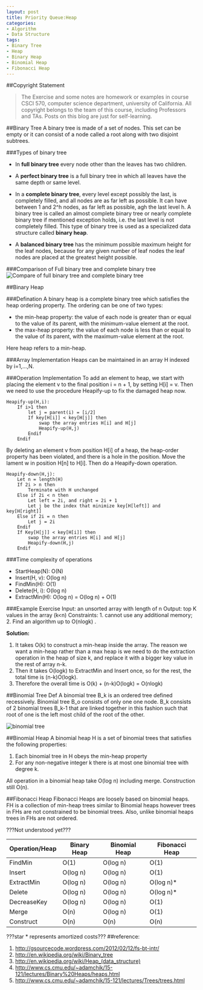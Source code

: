 ```yaml
---
layout: post
title: Priority Queue:Heap
categories:
- Algorithm
- Data Structure
tags:
- Binary Tree
- Heap
- Binary Heap
- Binomial Heap
- Fibonacci Heap
---
```


##Copyright Statement
> The Exercise and some notes are homework or examples in course CSCI 570, computer science department, university of California. All copyright belongs to the team of this course, including Professors and TAs. Posts on this blog are just for self-learning. 

##Binary Tree
A binary tree is made of a set of nodes. This set can be empty or it can consist of a node called a root along with two disjoint subtrees.

###Types of binary tree
- In **full binary tree** every node other than the leaves has two children.

- A **perfect binary tree** is a full binary tree in which all leaves have the same depth or same level.

- In a **complete binary tree**, every level except possibly the last, is completely filled, and all nodes are as far left as possible. It can have between 1 and 2^h nodes, as far left as possible, agh the last level h. A binary tree is called an almost complete binary tree or nearly complete binary tree if mentioned exception holds, i.e. the last level is not completely filled. This type of binary tree is used as a specialized data structure called **binary heap**.

- A **balanced binary tree** has the minimum possible maximum height for the leaf nodes, because for any given number of leaf nodes the leaf nodes are placed at the greatest height possible.

###Comparison of Full binary tree and complete binary tree
 ![Compare of full binary tree and complete binary tree](http://gsourcecode.files.wordpress.com/2012/02/complete-full-trees1.png)

##Binary Heap

###Defination
A binary heap is a complete binary tree which satisfies the heap ordering property. The ordering can be one of two types:

- the min-heap property: the value of each node is greater than or equal to the value of its parent, with the minimum-value element at the root.
- the max-heap property: the value of each node is less than or equal to the value of its parent, with the maximum-value element at the root.

Here heap refers to a min-heap.

###Array Implementation
Heaps can be maintained in an array H indexed by i=1,...,N. 

###Operation Implementation 
To add an element to heap, we start with placing the element v to the final position i = n + 1, by setting H[i] = v. Then we need to use the procedure Heapify-up to fix the damaged heap now.

```
Heapify-up(H,i):
	If i>1 then
		let j = parent(i) = [i/2]
		If key[H[i]] < key[H[j]] then
			swap the array entries H[i] and H[j]
			Heapify-up(H,j)
		Endif
	Endif
```
By deleting an element v from position H[i] of a heap, the heap-order property has been violated, and there is a hole in the position. Move the lament w in position H[n] to H[i]. Then do a Heapify-down operation.

```
Heapify-down(H,j):
	Let n = length(H)
	If 2i > n then
		Terminate with H unchanged
	Else if 2i < n then
		Let left = 2i, and right = 2i + 1
		Let j be the index that minimize key[H[left]] and key[H[right]]
	Else if 2i = n then
		Let j = 2i
	Endif
	If Key[H[j]] < key[H[i]] then
		swap the array entries H[i] and H[j]
		Heapify-down(H,j)
	Endif
```

###Time complexity of operations

- StartHeap(N): O(N)
- Insert(H, v): O(log n)
- FindMin(H): O(1)
- Delete(H, i): O(log n)
- ExtractMin(H): O(log n) = O(log n) + O(1)

###Example Exercise
Input: an unsorted array with length of n
Output: top K values in the array (k<n)
Constraints: 1. cannot use any additional memory; 2. Find an algorithm up to O(nlogk)
.

**Solution:**
1. It takes O(k) to construct a min-heap inside the array. The reason we want a min-heap rather than a max heap is we need to do the extraction operation in the heap of size k, and replace it with a bigger key value in the rest of array n-k.
2. Then it takes O(logk) to ExtractMin and Insert once, so for the rest, the total time is (n-k)O(logk).
3. Therefore the overall time is O(k) + (n-k)O(logk) = O(nlogk)

##Binomial Tree
Def A binomial tree B_k is an ordered tree defined recessively. Binomial tree B_o consists of only one one node. B_k consists of 2 binomial trees B_k-1 that are linked together in this fashion such that root of one is the left most child of the root of the other. 

![binomial tree](http://upload.wikimedia.org/wikipedia/commons/thumb/c/cf/Binomial_Trees.svg/700px-Binomial_Trees.svg.png)

##Binomial Heap
A binomial heap H is a set of binomial trees that satisfies the following properties:

1. Each binomial tree in H obeys the min-heap property
2. For any non-negative integer k there is at most one binomial tree with degree k.

All operation in a binomial heap take O(log n) including merge. Construction still O(n).

##Fibonacci Heap
Fibonacci Heaps are loosely based on binomial heaps. 
FH is a collection of min-heap trees similar to Binomial heaps however trees in FHs are not constrained to be binomial trees. Also, unlike binomial heaps trees in FHs are not ordered. 

???Not understood yet???

|Operation/Heap | Binary Heap | Binomial Heap | Fibonacci Heap|
|------------ |------------ | ------------- | ------------|
|FindMin | O(1) | O(log n)  | O(1) |
|Insert | O(log n) | O(log n)  | O(1) |
|ExtractMin | O(log n) | O(log n)  | O(log n)* |
|Delete | O(log n) | O(log n)  | O(log n)* |
|DecreaseKey | O(log n) | O(log n)  | O(1) |
|Merge | O(n) | O(log n)  | O(1) |
|Construct | O(n) | O(n)  | O(n) |


???star * represents amortized costs???
##reference:
1. <http://gsourcecode.wordpress.com/2012/02/12/fs-bt-intr/>
2. <http://en.wikipedia.org/wiki/Binary_tree>
3. <http://en.wikipedia.org/wiki/Heap_(data_structure)>
4. <http://www.cs.cmu.edu/~adamchik/15-121/lectures/Binary%20Heaps/heaps.html>
5. <http://www.cs.cmu.edu/~adamchik/15-121/lectures/Trees/trees.html>